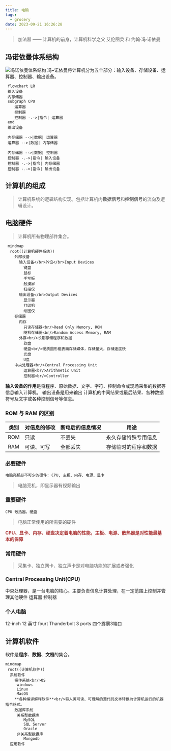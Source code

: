 ```yaml
---
title: 电脑
tags:
  - grocery
date: 2023-09-21 16:26:28
---
```



> 加法器 —— 计算机的前身，计算机科学之父 艾伦图灵 和 约翰·冯·诺依曼 

## 冯诺依曼体系结构
![冯诺依曼体系结构](/images/grocery/image.png)
冯•诺依曼将计算机分为五个部分：输入设备、存储设备、运算器、控制器、输出设备。
```mermaid
 flowchart LR
 输入设备
 内存储器
 subgraph CPU
 	运算器
 	控制器
	控制器 -.->|指令| 运算器
 end
 输出设备

 内存储器 -->|数据| 运算器
 运算器 -->|数据| 内存储器

 内存储器 -->|数据| 控制器
 控制器 -.->|指令| 输入设备
 控制器 -.->|指令| 内存储器
 控制器 -.->|指令| 输出设备
```
## 计算机的组成
> 计算机系统的逻辑结构实现。包括计算机内**数据信号**和**控制信号**的流向及逻辑设计。

## 电脑硬件
> 计算机所有物理部件集合。
```mermaid
 mindmap
  root((计算机硬件系统))
    外部设备
      输入设备</br>外设</br>Input Devices
	  	键盘
		鼠标
		手写板
		触摸屏
		扫描仪
      输出设备</br>Output Devices
        显示器
		打印机
		绘图仪
    存储器
      内存
	  	只读存储器<br/>Read Only Memory, ROM
		随机存储器<br/>Random Access Memory, RAM
      外存<br/>长期存储程序和数据
        软盘
		硬盘<br/>硬质圆形磁表面存储媒体，存储量大，存储速度快
		光盘
		U盘
	中央处理器<br/>Central Processing Unit
		运算器<br/>Arithmetic Unit
		控制器<br/>Controller
```
**输入设备的作用**是将程序、原始数据、文字、字符、控制命令或现场采集的数据等信息输入计算机。
输出设备是用来输出 计算机的中间结果或最后结果、各种数据符号及文字或各种控制信号等信息。
### ROM 与 RAM 的区别
|类别|对信息的修改|断电后的信息情况|用途|
|--|--|--|--|
|ROM|只读|不丢失|永久存储特殊专用信息|
|RAM|可读、可写|全部丢失|存储临时的程序和数据|

### 必要硬件 
	电脑亮机必不可少的硬件: CPU, 主板、内存、电源、显卡
> 电脑亮机，即显示器有视频输出
### 重要硬件
	CPU 散热器，硬盘
> 电脑正常使用的所需要的硬件
	
<font color="#a33">**CPU、显卡、内存、硬盘决定着电脑的性能，主板、电源、散热器是对性能最基本的保障**</font>
### 常用硬件
> 采集卡、独立网卡、独立声卡是对电脑功能的扩展或者强化

### Central Processing Unit(CPU)
中央处理器，是一台电脑的核心。主要负责信息计算处理，在一定范围上控制并管理其他硬件
运算器
控制器

### 个人电脑
12-inch 12 英寸
fourt Thanderbolt 3 ports 四个霹雳3端口

## 计算机软件
软件是**程序**、**数据**、**文档**的集合。
```mermaid
mindmap
 root((计算机软件))
  系统软件
	操作系统<br/>OS
	 windows
	 Linux
	 MacOS
	**各种编译解释软件**<br/>将人类可读、可理解的源代码文本转换为计算机运行的机器指令格式。
	数据库系统
	 关系型数据库
		MySQL
		SQL Server
		Oracle
	 非关系型数据库
		Mongodb
  应用软件
```
